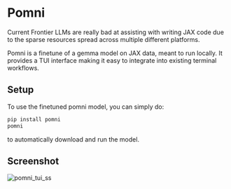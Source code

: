 # Pomni

Current Frontier LLMs are really bad at assisting with writing JAX code due to the sparse resources spread across multiple different platforms.

Pomni is a finetune of a gemma model on JAX data, meant to run locally. It provides a TUI interface making it easy to integrate into existing terminal workflows.


## Setup

To use the finetuned pomni model, you can simply do:

```bash
pip install pomni
pomni
```

to automatically download and run the model.


## Screenshot

![pomni_tui_ss](https://github.com/user-attachments/assets/ea15a878-4ce7-478d-b599-0702edb0cf70)
